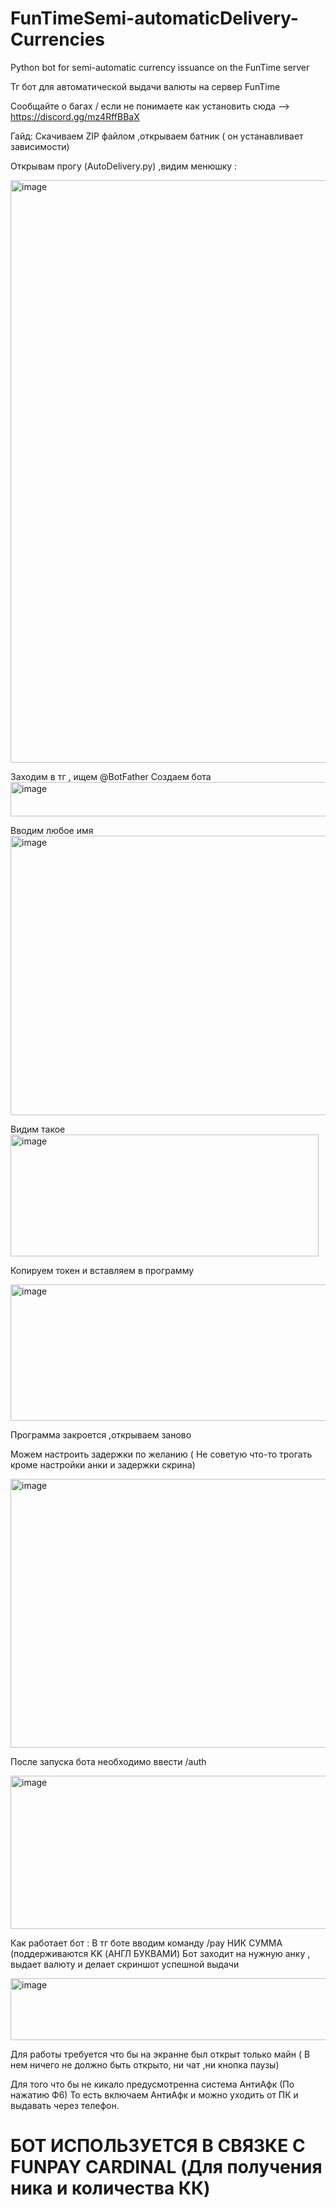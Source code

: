# FunTimeSemi-automaticDelivery-Currencies
Python bot for semi-automatic currency issuance on the FunTime server

Тг бот для автоматической выдачи валюты на сервер FunTime

Сообщайте о багах / если не понимаете как установить сюда --> https://discord.gg/mz4RffBBaX

Гайд:
Скачиваем ZIP файлом ,открываем батник ( он устанавливает зависимости)

Открывам прогу (AutoDelivery.py)  ,видим менюшку :


<img width="1302" height="932" alt="image" src="https://github.com/user-attachments/assets/d12c2410-c05b-4ef8-8882-698bed6a30e0" />


Заходим в тг , ищем @BotFather 
Создаем бота <img width="515" height="55" alt="image" src="https://github.com/user-attachments/assets/efb072af-24e1-4b26-a8fe-51b42e4703e5" />


Вводим любое имя 
<img width="520" height="447" alt="image" src="https://github.com/user-attachments/assets/8832a6c2-54e4-4af1-9b3a-42485426e7a8" />


Видим такое
<img width="493" height="195" alt="image" src="https://github.com/user-attachments/assets/2ec8389f-36bf-4f79-8b31-68da7f1b31f2" />

Копируем токен и вставляем в программу 

<img width="506" height="218" alt="image" src="https://github.com/user-attachments/assets/a4b008c6-862a-4a02-95e6-71c26305cc53" />

Программа закроется ,открываем заново

Можем настроить задержки по желанию ( Не советую что-то трогать кроме настройки анки и задержки скрина)

<img width="636" height="430" alt="image" src="https://github.com/user-attachments/assets/4f3db865-9e59-4a08-8d9c-039747ebd7f8" />


После запуска бота необходимо ввести /auth



<img width="921" height="245" alt="image" src="https://github.com/user-attachments/assets/66bc3f8c-7c70-4cca-8d6a-75d3883540fc" />




Как работает бот :
В тг боте вводим команду /pay НИК СУММА (поддерживаются KK (АНГЛ БУКВАМИ) 
Бот заходит на нужную анку , выдает валюту и делает скриншот успешной выдачи


<img width="917" height="99" alt="image" src="https://github.com/user-attachments/assets/46548a32-d147-4d92-93ed-5e752abc32e1" />



Для работы требуется что бы на экранне был открыт только майн ( В нем ничего не должно быть открыто, ни чат ,ни кнопка паузы)

Для того что бы не кикало предусмотренна система АнтиАфк (По нажатию Ф6) То есть включаем АнтиАфк и можно уходить от ПК и выдавать через телефон.




# БОТ ИСПОЛЬЗУЕТСЯ В СВЯЗКЕ С FUNPAY CARDINAL (Для получения ника и количества КК)
